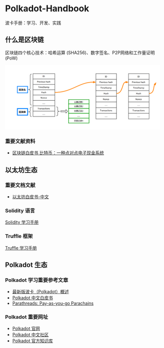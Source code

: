 # Polkadot-Handbook

波卡手册：学习、开发、实践

## 什么是区块链

区块链四个核心技术：哈希运算 (SHA256)、数字签名、P2P网络和工作量证明 (PoW)

![block-chain-model](./images/block-chain-model.png)


### 重要文献资料

* [区块链白皮书 比特币：一种点对点电子现金系统](https://bitcoin.org/bitcoin.pdf)

## 以太坊生态

### 重要文档文献

* [以太坊白皮书-中文](https://github.com/ethereum/wiki/wiki/%5B%E4%B8%AD%E6%96%87%5D-%E4%BB%A5%E5%A4%AA%E5%9D%8A%E7%99%BD%E7%9A%AE%E4%B9%A6)

### Solidity 语言

[Solidity 学习手册](https://solidity-cn.readthedocs.io/zh/develop/index.html)

### Truffle 框架

[Truffle 学习手册](https://truffle.tryblockchain.org/index.html)

## Polkadot 生态

### Polkadot 学习重要参考文章

- [最新版波卡（Polkadot）概述](https://www.polkaworld.org/articles/polkadot-review)
- [Polkadot 中文白皮书](https://www.polkaworld.org/articles/polkadot-white-paper-in-chinese)
- [Parathreads: Pay-as-you-go Parachains](https://polkadot.network/parathreads-parathreads-pay-as-you-go-parachains/)

### Polkadot 重要网址

- [Polkadot 官网](https://polkadot.network/)
- [Polkadot 中文社区](https://www.polkaworld.org/)
- [Polkadot 官方知识库](https://wiki.polkadot.network/)
